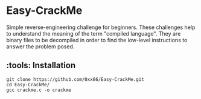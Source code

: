# Easy-CrackMe

Simple reverse-engineering challenge for beginners. 
These challenges help to understand the meaning of the term "compiled language". 
They are binary files to be decompiled in order to find the low-level instructions to answer the problem posed. 

## :tools: Installation
```
git clone https://github.com/0xx66/Easy-CrackMe.git
cd Easy-CrackMe/
gcc crackme.c -o crackme 
```
